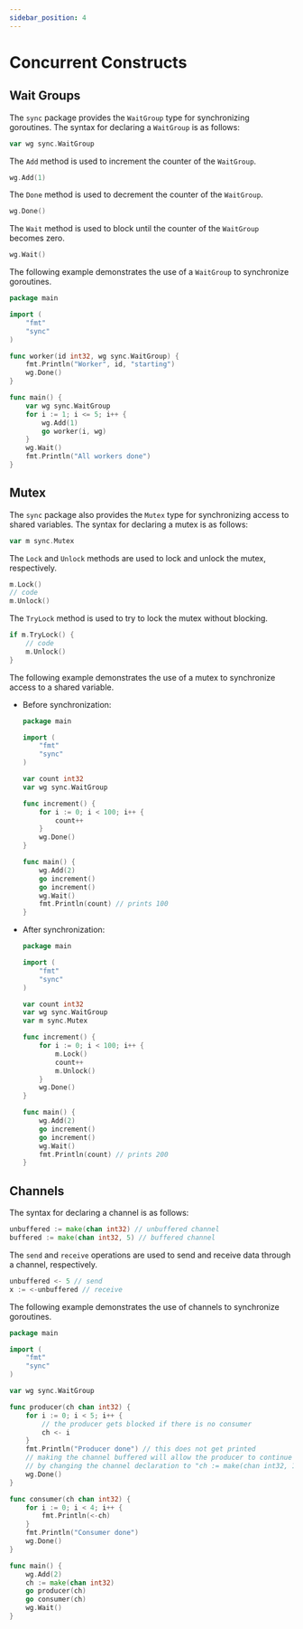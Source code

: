 ```yaml
---
sidebar_position: 4
---
```


# Concurrent Constructs

## Wait Groups

The `sync` package provides the `WaitGroup` type for synchronizing goroutines. The syntax for declaring a `WaitGroup` is as follows:

```go
var wg sync.WaitGroup
```

The `Add` method is used to increment the counter of the `WaitGroup`.

```go
wg.Add(1)
```

The `Done` method is used to decrement the counter of the `WaitGroup`.

```go
wg.Done()
```

The `Wait` method is used to block until the counter of the `WaitGroup` becomes zero.

```go
wg.Wait()
```

The following example demonstrates the use of a `WaitGroup` to synchronize goroutines.

```go
package main

import (
    "fmt"
    "sync"
)

func worker(id int32, wg sync.WaitGroup) {
    fmt.Println("Worker", id, "starting")
    wg.Done()
}

func main() {
    var wg sync.WaitGroup
    for i := 1; i <= 5; i++ {
        wg.Add(1)
        go worker(i, wg)
    }
    wg.Wait()
    fmt.Println("All workers done")
}
```

## Mutex

The `sync` package also provides the `Mutex` type for synchronizing access to shared variables. The syntax for declaring a mutex is as follows:

```go
var m sync.Mutex
```

The `Lock` and `Unlock` methods are used to lock and unlock the mutex, respectively.

```go
m.Lock()
// code
m.Unlock()
```

The `TryLock` method is used to try to lock the mutex without blocking.

```go
if m.TryLock() {
    // code
    m.Unlock()
}
```

The following example demonstrates the use of a mutex to synchronize access to a shared variable.

- Before synchronization:
    
    ```go
    package main

    import (
        "fmt"
        "sync"
    )

    var count int32
    var wg sync.WaitGroup

    func increment() {
        for i := 0; i < 100; i++ {
            count++
        }
        wg.Done()
    }

    func main() {
        wg.Add(2)
        go increment()
        go increment()
        wg.Wait()
        fmt.Println(count) // prints 100
    }
    ```

- After synchronization:

    ```go
    package main

    import (
        "fmt"
        "sync"
    )

    var count int32
    var wg sync.WaitGroup
    var m sync.Mutex

    func increment() {
        for i := 0; i < 100; i++ {
            m.Lock()
            count++
            m.Unlock()
        }
        wg.Done()
    }

    func main() {
        wg.Add(2)
        go increment()
        go increment()
        wg.Wait()
        fmt.Println(count) // prints 200
    }
    ```

## Channels

The syntax for declaring a channel is as follows:

```go
unbuffered := make(chan int32) // unbuffered channel
buffered := make(chan int32, 5) // buffered channel
```

The `send` and `receive` operations are used to send and receive data through a channel, respectively.

```go
unbuffered <- 5 // send
x := <-unbuffered // receive
```

The following example demonstrates the use of channels to synchronize goroutines.

```go
package main

import (
    "fmt"
    "sync"
)

var wg sync.WaitGroup

func producer(ch chan int32) {
    for i := 0; i < 5; i++ {
        // the producer gets blocked if there is no consumer
        ch <- i
    }
    fmt.Println("Producer done") // this does not get printed
    // making the channel buffered will allow the producer to continue
    // by changing the channel declaration to "ch := make(chan int32, 1)"
    wg.Done()
}

func consumer(ch chan int32) {
    for i := 0; i < 4; i++ {
        fmt.Println(<-ch)
    }
    fmt.Println("Consumer done")
    wg.Done()
}

func main() {
    wg.Add(2)
    ch := make(chan int32)
    go producer(ch)
    go consumer(ch)
    wg.Wait()
}
```
